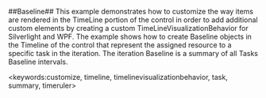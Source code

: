 ##Baseline##
This example demonstrates how to customize the way items are rendered in the TimeLine portion of the control in order to add additional 
custom elements by creating a custom TimeLineVisualizationBehavior for Silverlight and WPF. The example shows how to create Baseline 
objects in the Timeline of the control that represent the assigned resource to a specific task in the iteration. The iteration Baseline
 is a summary of all Tasks Baseline intervals.

<keywords:customize, timeline, timelinevisualizationbehavior, task, summary, timeruler>